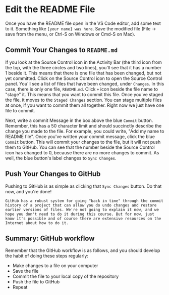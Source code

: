 # Edit the README File
Once you have the README file open in the VS Code editor, add some text to it. Something like `[your name] was here`. Save the modified file (File -> save from the menu, or Ctrl-S on Windows or Cmd-S on Mac). 

## Commit Your Changes to `README.md`

If you look at the Source Control icon in the Activity Bar (the third icon from the top, with the three circles and two lines), you'll see that it has a number 1 beside it. This means that there is one file that has been changed, but not yet committed. Click on the Source Control icon to open the Source Control panel. You'll see a list of files that have been changed, under `Changes`. In this case, there is only one file, `README.md`. Click  `+` icon beside the file name to "stage" it. This means that you want to commit this file. Once you've staged the file, it moves to the `Staged Changes` section. You can stage multiple files at once, if you want to commit them all together. Right now we just have one file to commit. 

Next, write a commit Message in the box above the blue `Commit` button. Remember, this has a 50 character limit and should succinctly describe the change you made to the file. For example, you could write, "Add my name to README file". Once you've written your commit message, click the blue `Commit` button. This will commit your changes to the file, but it will not push them to GitHub. You can see that the number beside the Source Control icon has changed to 0, because there are no more changes to commit. As well, the blue button's label changes to `Sync Changes`. 

## Push Your Changes to GitHub

Pushing to GitHub is as simple as clicking that `Sync Changes` button. Do that now, and you're done!

```{note}
GitHub has a robust system for going "back in time" through the commit history of a project that can allow you do undo changes and restore earlier versions of files. We're not going to explain it now, and we hope you don't need to do it during this course. But for now, just know it's possible and of course there are extensive resources on the Internet about how to do it.
```

## Summary: GitHub workflow

Remember that the GitHub workflow is as follows, and you should develop the habit of doing these steps regularly:
- Make changes to a file on your computer
- Save the file
- Commit the file to your local copy of the repository
- Push the file to GitHub
- Repeat



